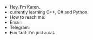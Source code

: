 - Hey, I’m Karen.
- currently learning C++, C# and Python.
- How to reach me:
-   Email:
-   Telegram:
- Fun fact: I'm just a cat.
